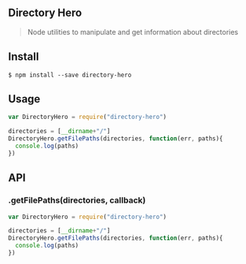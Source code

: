 ## Directory Hero
> Node utilities to manipulate and get information about directories

## Install
```
$ npm install --save directory-hero
```

## Usage
```javascript
var DirectoryHero = require("directory-hero")

directories = [__dirname+"/"]
DirectoryHero.getFilePaths(directories, function(err, paths){
  console.log(paths)
})
```

## API
### .getFilePaths(directories, callback)
```javascript
var DirectoryHero = require("directory-hero")

directories = [__dirname+"/"]
DirectoryHero.getFilePaths(directories, function(err, paths){
  console.log(paths)
})
```
